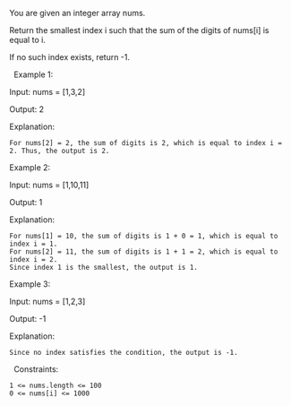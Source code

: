 You are given an integer array nums.

Return the smallest index i such that the sum of the digits of nums[i] is equal to i.

If no such index exists, return -1.

 
Example 1:


Input: nums = [1,3,2]

Output: 2

Explanation:


	For nums[2] = 2, the sum of digits is 2, which is equal to index i = 2. Thus, the output is 2.



Example 2:


Input: nums = [1,10,11]

Output: 1

Explanation:


	For nums[1] = 10, the sum of digits is 1 + 0 = 1, which is equal to index i = 1.
	For nums[2] = 11, the sum of digits is 1 + 1 = 2, which is equal to index i = 2.
	Since index 1 is the smallest, the output is 1.



Example 3:


Input: nums = [1,2,3]

Output: -1

Explanation:


	Since no index satisfies the condition, the output is -1.



 
Constraints:


	1 <= nums.length <= 100
	0 <= nums[i] <= 1000

